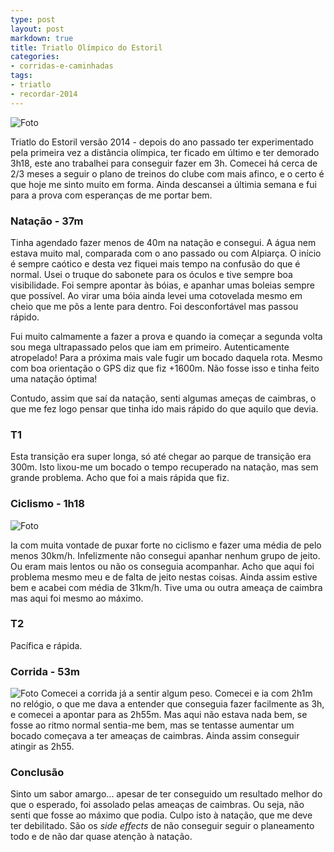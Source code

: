 ```yaml
---
type: post
layout: post
markdown: true
title: Triatlo Olímpico do Estoril
categories:
- corridas-e-caminhadas
tags:
- triatlo
- recordar-2014
---
```


![Foto](https://lh4.googleusercontent.com/-yINpd1MXtuI/U14H27Jm68I/AAAAAAAAhQA/sBkww45JP1c/s640/10309029_745283352159344_8185220532160422775_n.jpg)

Triatlo do Estoril versão 2014 - depois do ano passado ter experimentado pela
primeira vez a distância olímpica, ter ficado em último e ter demorado 3h18,
este ano trabalhei para conseguir fazer em 3h. Comecei há cerca de 2/3 meses
a seguir o plano de treinos do clube com mais afinco, e o certo é que hoje me
sinto muito em forma. Ainda descansei a últimia semana e fui para a prova com
esperanças de me portar bem.

### Natação - 37m

Tinha agendado fazer menos de 40m na natação e consegui. A água nem estava muito
mal, comparada com o ano passado ou com Alpiarça. O início é sempre caótico e
desta vez fiquei mais tempo na confusão do que é normal. Usei o truque do sabonete
para os óculos e tive sempre boa visibilidade. Foi sempre apontar às bóias, e
apanhar umas boleias sempre que possível. Ao virar uma bóia ainda levei uma
cotovelada mesmo em cheio que me pôs a lente para dentro. Foi desconfortável mas
passou rápido.

Fui muito calmamente a fazer a prova e quando ia começar a segunda volta sou
mega ultrapassado pelos que iam em primeiro. Autenticamente atropelado! Para a
próxima mais vale fugir um bocado daquela rota. Mesmo com boa orientação o GPS
diz que fiz +1600m. Não fosse isso e tinha feito uma natação óptima!

Contudo, assim que saí da natação, senti algumas ameças de caimbras, o que me fez
logo pensar que tinha ido mais rápido do que aquilo que devia.

### T1

Esta transição era super longa, só até chegar ao parque de transição era 300m.
Isto lixou-me um bocado o tempo recuperado na natação, mas sem grande problema.
Acho que foi a mais rápida que fiz.

### Ciclismo - 1h18

![Foto](https://lh3.googleusercontent.com/-WWrfTfEJFNE/U14H2959yKI/AAAAAAAAhP4/X6sPlnVq7Gs/s640/10302095_745283538825992_371658604279159062_n.jpg)

Ia com muita vontade de puxar forte no ciclismo e fazer uma média de pelo menos
30km/h. Infelizmente não consegui apanhar nenhum grupo de jeito. Ou eram mais
lentos ou não os conseguia acompanhar. Acho que aqui foi problema mesmo meu
e de falta de jeito nestas coisas. Ainda assim estive bem e acabei com média
de 31km/h. Tive uma ou outra ameaça de caimbra mas aqui foi mesmo ao máximo.

### T2

Pacífica e rápida.

### Corrida - 53m

![Foto](https://lh3.googleusercontent.com/-EJ5btAbh474/U14H23L19pI/AAAAAAAAhP8/U-XR-r0oqSc/s640/10002918_745283952159284_4411073045203288589_n.jpg)
Comecei a corrida já a sentir algum peso. Comecei e ia com 2h1m no relógio, o que
me dava a entender que conseguia fazer facilmente as 3h, e comecei a apontar
para as 2h55m. Mas aqui não estava nada bem, se fosse ao ritmo normal sentia-me
bem, mas se tentasse aumentar um bocado começava a ter ameaças de caimbras.
Ainda assim conseguir atingir as 2h55.

### Conclusão

Sinto um sabor amargo... apesar de ter conseguido um resultado melhor do que o
esperado, foi assolado pelas ameaças de caimbras. Ou seja, não senti que fosse
ao máximo que podia. Culpo isto à natação, que me deve ter debilitado. São os
_side effects_ de não conseguir seguir o planeamento todo e de não dar quase
atenção à natação.

